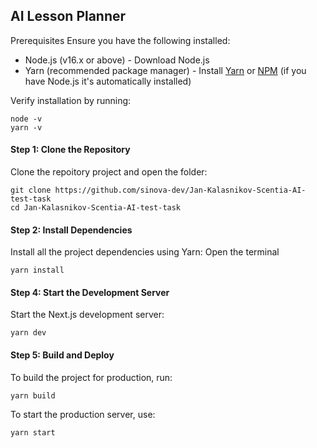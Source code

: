 ## AI Lesson Planner

Prerequisites
Ensure you have the following installed:

- Node.js (v16.x or above) - Download Node.js
- Yarn (recommended package manager) - Install [Yarn](https://classic.yarnpkg.com/lang/en/docs/install//) or [NPM](https://nodejs.org/en/) (if you have Node.js it's automatically installed)

Verify installation by running:

```
node -v
yarn -v
```

#### Step 1: Clone the Repository

Clone the repoitory project and open the folder:

```
git clone https://github.com/sinova-dev/Jan-Kalasnikov-Scentia-AI-test-task
cd Jan-Kalasnikov-Scentia-AI-test-task
```

#### Step 2: Install Dependencies

Install all the project dependencies using Yarn:
Open the terminal

```
yarn install
```

#### Step 4: Start the Development Server

Start the Next.js development server:

```
yarn dev
```

#### Step 5: Build and Deploy

To build the project for production, run:

```
yarn build
```

To start the production server, use:

```
yarn start
```
